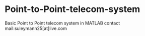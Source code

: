 # Point-to-Point-telecom-system
Basic Point to Point telecom system in MATLAB
contact mail:suleymann25[at]live.com
